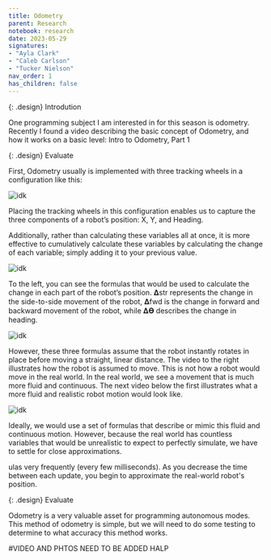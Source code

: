 ```yaml
---
title: Odometry
parent: Research
notebook: research
date: 2023-05-29
signatures:
- "Ayla Clark"
- "Caleb Carlson"
- "Tucker Nielson"
nav_order: 1
has_children: false
---
```


{: .design}
Introdution

One programming subject I am interested in for this season is odometry. Recently I found a video describing the basic concept of Odometry, and how it works on a basic level: Intro to Odometry, Part 1

{: .design}
Evaluate

First, Odometry usually is implemented with three tracking wheels in a configuration like this:

![idk]()

Placing the tracking wheels in this configuration enables us to capture the three components of a robot’s position: X, Y, and Heading.

Additionally, rather than calculating these variables all at once, it is more effective to cumulatively calculate these variables by calculating the change of each variable; simply adding it to your previous value.

![idk]()

To the left, you can see the formulas that would be used to calculate the change in each part of the robot’s position. 𝚫str represents the change in the side-to-side movement of the robot, 𝚫fwd is the change in forward and backward movement of the robot, while 𝚫𝚹 describes the change in heading.

![idk]()

However, these three formulas assume that the robot instantly rotates in place before moving a straight, linear distance. The video to the right illustrates how the robot is assumed to move. This is not how a robot would move in the real world. In the real world, we see a movement that is much more fluid and continuous. The next video below the first illustrates what a more fluid and realistic robot motion would look like.

![idk]()

Ideally, we would use a set of formulas that describe or mimic this fluid and continuous motion. However, because the real world has countless variables that would be unrealistic to expect to perfectly simulate, we have to settle for close approximations.

ulas very frequently (every few milliseconds). As you decrease the time between each update, you begin to approximate the real-world robot's position.

{: .design}
Evaluate

Odometry is a very valuable asset for programming autonomous modes. This method of odometry is simple, but we will need to do some testing to determine to what accuracy this method works.

#VIDEO AND PHTOS NEED TO BE ADDED HALP
